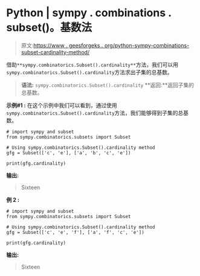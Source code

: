 # Python | sympy . combinations . subset()。基数法

> 原文:[https://www . geesforgeks . org/python-sympy-combinations-subset-cardinality-method/](https://www.geeksforgeeks.org/python-sympy-combinatorics-subset-cardinality-method/)

借助`**sympy.combinatorics.Subset().cardinality**`方法，我们可以用`sympy.combinatorics.Subset().cardinality`方法求出子集的总基数。

> **语法:** `sympy.combinatorics.Subset().cardinality`
> **返回:**返回子集的总基数。

**示例#1 :**
在这个示例中我们可以看到，通过使用`sympy.combinatorics.Subset().cardinality`方法，我们能够得到子集的总基数。

```
# import sympy and subset
from sympy.combinatorics.subsets import Subset

# Using sympy.combinatorics.Subset().cardinality method
gfg = Subset(['c', 'e'], ['a', 'b', 'c', 'e'])

print(gfg.cardinality)
```

**输出:**

> Sixteen

**例 2 :**

```
# import sympy and subset
from sympy.combinatorics.subsets import Subset

# Using sympy.combinatorics.Subset().cardinality method
gfg = Subset(['c', 'e', 'f'], ['a', 'f', 'c', 'e'])

print(gfg.cardinality)
```

**输出:**

> Sixteen